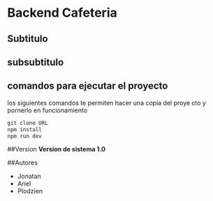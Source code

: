 # Backend Cafeteria
## Subtitulo
## subsubtitulo

## comandos para ejecutar el proyecto
los siguientes comandos te permiten hacer una copia del proye cto y pornerlo en funcionamiento

```Javascript 
git clone URL
npm install
npm run dev
```
##Version 
**Version de sistema 1.0**

##Autores
- Jonatan
- Ariel
- Plodzien